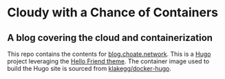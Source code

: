 # Cloudy with a Chance of Containers
## A blog covering the cloud and containerization

This repo contains the contents for [blog.choate.network](blog.choate.network). This is a [Hugo](https://gohugo.io/) project leveraging the [Hello Friend theme](https://github.com/panr/hugo-theme-hello-friend). The container image used to build the Hugo site is sourced from [klakegg/docker-hugo](https://github.com/klakegg/docker-hugo).